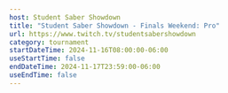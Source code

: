 ```yaml
---
host: Student Saber Showdown
title: "Student Saber Showdown - Finals Weekend: Pro"
url: https://www.twitch.tv/studentsabershowdown
category: tournament
startDateTime: 2024-11-16T08:00:00-06:00
useStartTime: false
endDateTime: 2024-11-17T23:59:00-06:00
useEndTime: false
---
```

